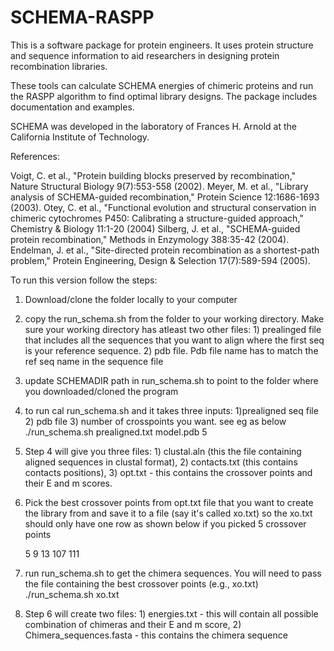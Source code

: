 SCHEMA-RASPP
============

This is a software package for protein engineers. It uses protein structure and sequence information to aid researchers in designing protein recombination libraries.

These tools can calculate SCHEMA energies of chimeric proteins and run the RASPP algorithm to find optimal library designs. The package includes documentation and examples. 

SCHEMA was developed in the laboratory of Frances H. Arnold at the California Institute of Technology.

References:

Voigt, C. et al., "Protein building blocks preserved by recombination," Nature Structural Biology 9(7):553-558 (2002).
Meyer, M. et al., "Library analysis of SCHEMA-guided recombination," Protein Science 12:1686-1693 (2003).
Otey, C. et al., "Functional evolution and structural conservation in chimeric cytochromes P450: Calibrating a structure-guided approach," Chemistry & Biology 11:1-20 (2004)
Silberg, J. et al., "SCHEMA-guided protein recombination," Methods in Enzymology 388:35-42 (2004).
Endelman, J. et al., "Site-directed protein recombination as a shortest-path problem," Protein Engineering, Design & Selection 17(7):589-594 (2005).


To run this version follow the steps:
1) Download/clone the folder locally to your computer
2) copy the run_schema.sh from the folder to your working directory. Make sure your working directory has atleast two other files: 1) prealinged file that includes all the sequences that you want to align where the first seq is your reference sequence. 2) pdb file. Pdb file name has to match the ref seq name in the sequence file
3) update SCHEMADIR path in run_schema.sh to point to the folder where you downloaded/cloned the program
4) to run cal run_schema.sh and it takes three inputs: 1)prealigned seq file 2) pdb file 3) number of crosspoints you want. see eg as below
     ./run_schema.sh prealigned.txt model.pdb 5
4) Step 4 will give you three files: 1) clustal.aln (this the file containing aligned sequences in clustal format), 2) contacts.txt (this contains contacts positions), 3) opt.txt - this contains the crossover points and their E and m scores. 
5) Pick the best crossover points from opt.txt file that you want to create the library from and save it to a file (say it's called xo.txt) so the xo.txt should only have one row as shown below if you picked 5 crossover points

    5 9 13 107 111
    
6) run run_schema.sh to get the chimera sequences. You will need to pass the file containing the best crossover points (e.g., xo.txt)
    ./run_schema.sh xo.txt
7) Step 6 will create two files: 1) energies.txt - this will contain all possible combination of chimeras and their E and m score, 2) Chimera_sequences.fasta - this contains the chimera sequence
